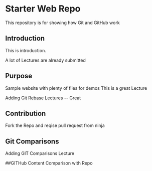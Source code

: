 # Starter Web Repo

This repository is for showing how Git and GitHub work

## Introduction

This is introduction. 

A lot of Lectures are already submitted


## Purpose

Sample website with plenty of files for demos
This is a great Lecture

Adding Git Rebase Lectures -- Great

## Contribution
Fork the Repo and reqise pull request from ninja

## Git Comparisons
Adding GIT Comparisons Lecture

##GITHub Content
Comparison with Repo
